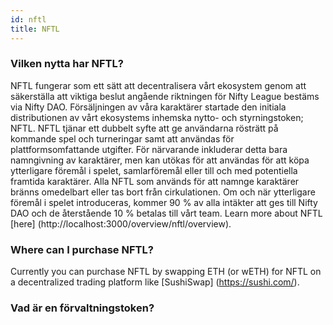 ```yaml
---
id: nftl
title: NFTL
---
```


### Vilken nytta har NFTL?

NFTL fungerar som ett sätt att decentralisera vårt ekosystem genom att säkerställa att viktiga beslut angående riktningen för Nifty League bestäms via Nifty DAO. Försäljningen av våra karaktärer startade den initiala distributionen av vårt ekosystems inhemska nytto- och styrningstoken; NFTL. NFTL tjänar ett dubbelt syfte att ge användarna rösträtt på kommande spel och turneringar samt att användas för plattformsomfattande utgifter. För närvarande inkluderar detta bara namngivning av karaktärer, men kan utökas för att användas för att köpa ytterligare föremål i spelet, samlarföremål eller till och med potentiella framtida karaktärer. Alla NFTL som används för att namnge karaktärer bränns omedelbart eller tas bort från cirkulationen. Om och när ytterligare föremål i spelet introduceras, kommer 90 % av alla intäkter att ges till Nifty DAO och de återstående 10 % betalas till vårt team. Learn more about NFTL \[here\] (http://localhost:3000/overview/nftl/overview).

### Where can I purchase NFTL?

Currently you can purchase NFTL by swapping ETH (or wETH) for NFTL on a decentralized trading platform like \[SushiSwap\] (https://sushi.com/).

### Vad är en förvaltningstoken?
